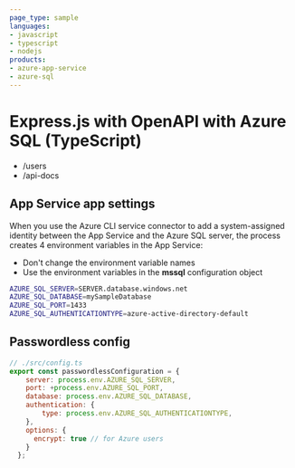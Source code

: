 ```yaml
---
page_type: sample
languages:
- javascript
- typescript
- nodejs
products:
- azure-app-service
- azure-sql
---
```


# Express.js with OpenAPI with Azure SQL (TypeScript)

* /users
* /api-docs

## App Service app settings

When you use the Azure CLI service connector to add a system-assigned identity between the App Service and the Azure SQL server, the process creates 4 environment variables in the App Service:

* Don't change the environment variable names
* Use the environment variables in the **mssql** configuration object

```bash
AZURE_SQL_SERVER=SERVER.database.windows.net
AZURE_SQL_DATABASE=mySampleDatabase
AZURE_SQL_PORT=1433
AZURE_SQL_AUTHENTICATIONTYPE=azure-active-directory-default
```

## Passwordless config

```javascript
// ./src/config.ts
export const passwordlessConfiguration = {
    server: process.env.AZURE_SQL_SERVER,
    port: +process.env.AZURE_SQL_PORT,
    database: process.env.AZURE_SQL_DATABASE,
    authentication: {
        type: process.env.AZURE_SQL_AUTHENTICATIONTYPE,
    },
    options: {
      encrypt: true // for Azure users
    }
  };
```
